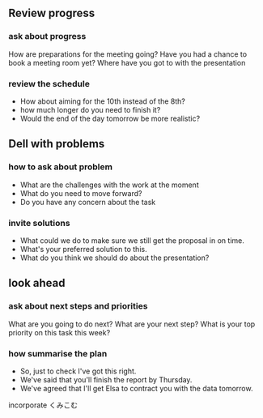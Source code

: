 ## Review progress
### ask about progress
How are preparations for the meeting going?
Have you had a chance to book a meeting room yet?
Where have you got to with the presentation
### review the schedule
* How about aiming for the 10th instead of the 8th?
* how much longer do you need to finish it?
* Would the end of the day tomorrow be more realistic?

## Dell with problems
### how to ask about problem
* What are the challenges with the work at the moment
* What do you need to move forward?
* Do you have any concern about the task
### invite solutions
* What could we do to make sure we still get the proposal in on time.
* What's your preferred solution to this.
* What do you think we should do about the presentation?

## look ahead
### ask about next steps and priorities
What are you going to do next?
What are your next step?
What is your top priority on this task this week?

### how summarise the plan
* So, just to check I've got this right.
* We've said that you'll finish the report by Thursday.
* We've agreed that I'll get Elsa to contract you with the data tomorrow.

incorporate くみこむ